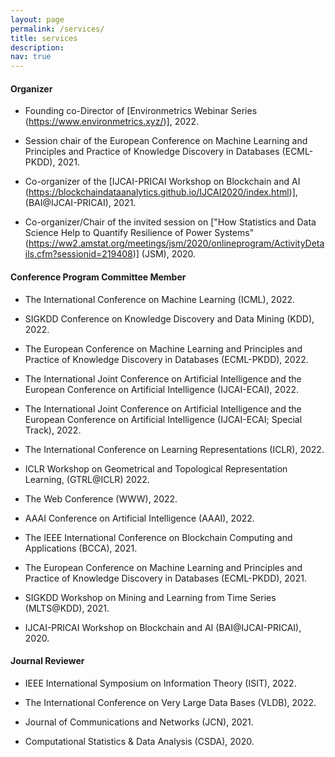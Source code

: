 ```yaml
---
layout: page
permalink: /services/
title: services
description:
nav: true
---
```


#### Organizer

- Founding co-Director of [Environmetrics Webinar Series (https://www.environmetrics.xyz/)], 2022.

- Session chair of the European Conference on Machine Learning and Principles and Practice of Knowledge Discovery in Databases (ECML-PKDD), 2021.

- Co-organizer of the [IJCAI-PRICAI Workshop on Blockchain and AI (https://blockchaindataanalytics.github.io/IJCAI2020/index.html)], (BAI@IJCAI-PRICAI), 2021.

- Co-organizer/Chair of the invited session on ["How Statistics and Data Science Help to Quantify Resilience of Power Systems" (https://ww2.amstat.org/meetings/jsm/2020/onlineprogram/ActivityDetails.cfm?sessionid=219408)] (JSM), 2020.


#### Conference Program Committee Member

- The International Conference on Machine Learning (ICML), 2022.

- SIGKDD Conference on Knowledge Discovery and Data Mining (KDD), 2022.

- The European Conference on Machine Learning and Principles and Practice of Knowledge Discovery in Databases (ECML-PKDD), 2022.

- The International Joint Conference on Artificial Intelligence and the European Conference on Artificial Intelligence (IJCAI-ECAI), 2022.

- The International Joint Conference on Artificial Intelligence and the European Conference on Artificial Intelligence (IJCAI-ECAI; Special Track), 2022.

- The International Conference on Learning Representations (ICLR), 2022.

- ICLR Workshop on Geometrical and Topological Representation Learning, (GTRL@ICLR) 2022.

- The Web Conference (WWW), 2022.

- AAAI Conference on Artificial Intelligence (AAAI), 2022.

- The IEEE International Conference on Blockchain Computing and Applications (BCCA), 2021.

- The European Conference on Machine Learning and Principles and Practice of Knowledge Discovery in Databases (ECML-PKDD), 2021.

- SIGKDD Workshop on Mining and Learning from Time Series (MLTS@KDD), 2021.

- IJCAI-PRICAI Workshop on Blockchain and AI (BAI@IJCAI-PRICAI), 2020.


#### Journal Reviewer

- IEEE International Symposium on Information Theory (ISIT), 2022.

- The International Conference on Very Large Data Bases (VLDB), 2022.

- Journal of Communications and Networks (JCN), 2021.

- Computational Statistics & Data Analysis (CSDA), 2020.
